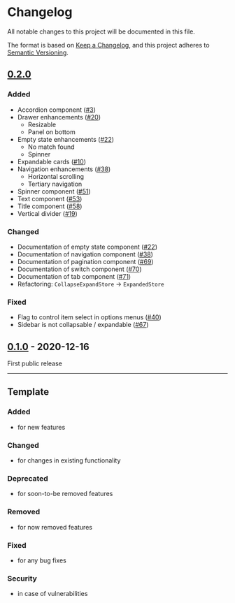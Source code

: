 # Changelog
All notable changes to this project will be documented in this file.

The format is based on [Keep a Changelog](https://keepachangelog.com/),
and this project adheres to [Semantic Versioning](https://semver.org/spec/v2.0.0.html).

## [0.2.0]
### Added
- Accordion component ([#3](https://github.com/patternfly-kotlin/patternfly-fritz2/issues/3))
- Drawer enhancements ([#20](https://github.com/patternfly-kotlin/patternfly-fritz2/issues/20))
    - Resizable
    - Panel on bottom
- Empty state enhancements ([#22](https://github.com/patternfly-kotlin/patternfly-fritz2/issues/22))
    - No match found
    - Spinner
- Expandable cards ([#10](https://github.com/patternfly-kotlin/patternfly-fritz2/issues/10))
- Navigation enhancements ([#38](https://github.com/patternfly-kotlin/patternfly-fritz2/issues/38))
    - Horizontal scrolling
    - Tertiary navigation
- Spinner component ([#51](https://github.com/patternfly-kotlin/patternfly-fritz2/issues/51))  
- Text component ([#53](https://github.com/patternfly-kotlin/patternfly-fritz2/issues/53))
- Title component ([#58](https://github.com/patternfly-kotlin/patternfly-fritz2/issues/58))
- Vertical divider ([#19](https://github.com/patternfly-kotlin/patternfly-fritz2/issues/19))

### Changed
- Documentation of empty state component ([#22](https://github.com/patternfly-kotlin/patternfly-fritz2/issues/22))
- Documentation of navigation component ([#38](https://github.com/patternfly-kotlin/patternfly-fritz2/issues/38))
- Documentation of pagination component ([#69](https://github.com/patternfly-kotlin/patternfly-fritz2/issues/69))
- Documentation of switch component ([#70](https://github.com/patternfly-kotlin/patternfly-fritz2/issues/70))
- Documentation of tab component ([#71](https://github.com/patternfly-kotlin/patternfly-fritz2/issues/71))
- Refactoring: `CollapseExpandStore` → `ExpandedStore`

### Fixed
- Flag to control item select in options menus ([#40](https://github.com/patternfly-kotlin/patternfly-fritz2/issues/40))
- Sidebar is not collapsable / expandable ([#67](https://github.com/patternfly-kotlin/patternfly-fritz2/issues/67))

## [0.1.0] - 2020-12-16
First public release

---

## Template
### Added
- for new features

### Changed
- for changes in existing functionality

### Deprecated
- for soon-to-be removed features

### Removed
- for now removed features

### Fixed
- for any bug fixes

### Security
- in case of vulnerabilities

[0.2.0]: https://github.com/patternfly-kotlin/patternfly-fritz2/compare/v0.1.0...v0.2.0
[0.1.0]: https://github.com/patternfly-kotlin/patternfly-fritz2/releases/tag/v0.1.0
